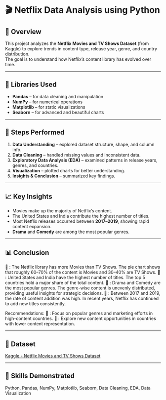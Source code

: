 # 🎬 Netflix Data Analysis using Python  

## 📌 Overview  
This project analyzes the **Netflix Movies and TV Shows Dataset** (from Kaggle) to explore trends in content type, release year, genre, and country distribution.  
The goal is to understand how Netflix’s content library has evolved over time.  

---

## 🧰 Libraries Used  
- **Pandas** – for data cleaning and manipulation  
- **NumPy** – for numerical operations  
- **Matplotlib** – for static visualizations  
- **Seaborn** – for advanced and beautiful charts  

---

## 🧩 Steps Performed  
1. **Data Understanding** – explored dataset structure, shape, and column info.  
2. **Data Cleaning** – handled missing values and inconsistent data.  
3. **Exploratory Data Analysis (EDA)** – examined patterns in release years, genres, and countries.  
4. **Visualization** – plotted charts for better understanding.  
5. **Insights & Conclusion** – summarized key findings.  

---

## 📈 Key Insights  
- Movies make up the majority of Netflix’s content.  
- The United States and India contribute the highest number of titles.  
- Most Netflix releases occurred between **2017–2019**, showing rapid content expansion.  
- **Drama** and **Comedy** are among the most popular genres.  

---

## 📊 Conclusion  
🔹 : The Netflix library has more Movies than TV Shows. The pie chart shows that roughly 60–70% of the content is Movies and 30–40% are TV Shows.
🔹 : United States and India have the highest number of titles. The top 5 countries hold a major share of the total content.
🔹 : Drama and Comedy are the most popular genres. The genre-wise content is unevenly distributed, providing useful insights for strategic decisions.
🔹 : Between 2017 and 2019, the rate of content addition was high. In recent years, Netflix has continued to add new titles consistently.

Recommendations:
🔹 : Focus on popular genres and marketing efforts in high-content countries.
🔹 : Explore new content opportunities in countries with lower content representation.  

---

## 📁 Dataset  
[Kaggle - Netflix Movies and TV Shows Dataset](https://www.kaggle.com/datasets/shivamb/netflix-shows)  

---

## 🧠 Skills Demonstrated  
Python, Pandas, NumPy, Matplotlib, Seaborn, Data Cleaning, EDA, Data Visualization  
